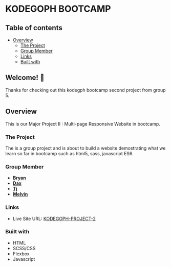 # KODEGOPH BOOTCAMP

## Table of contents

-  [Overview](#overview)
   -  [The Project](#the-project)
   -  [Group Member](#group-member)
   -  [Links](#links)
   -  [Built with](#built-with)

## Welcome! 👋

Thanks for checking out this kodegph bootcamp second project from group 5.

## Overview

This is our Major Project II : Multi-page Responsive Website in bootcamp.

### The Project

The is a group project and is about to build a website demostrating what we learn so far in bootcamp such as html5, sass, javascript ES6.

### Group Member

-  [**Bryan**](https://github.com/MarcAndrey1215)
-  [**Dax**](https://github.com/daxtangco)
-  [**Tj**](https://github.com/thygz)
-  [**Melvin**](https://boymelvs.github.io/pairgo)

### Links

-  Live Site URL: [KODEGOPH-PROJECT-2](https://boymelvs.github.io/pairgo)

### Built with

-  HTML
-  SCSS/CSS
-  Flexbox
-  Javascript

